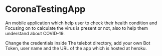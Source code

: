 # CoronaTestingApp
An mobile application which help user to check their health condition and Focusing on to calculate the virus is present or not, also to help them understand about COVID-19.

Change the credentials inside The telebot directory, add your own Bot Token, user name and the URL of the app which is hosted at heroku.
